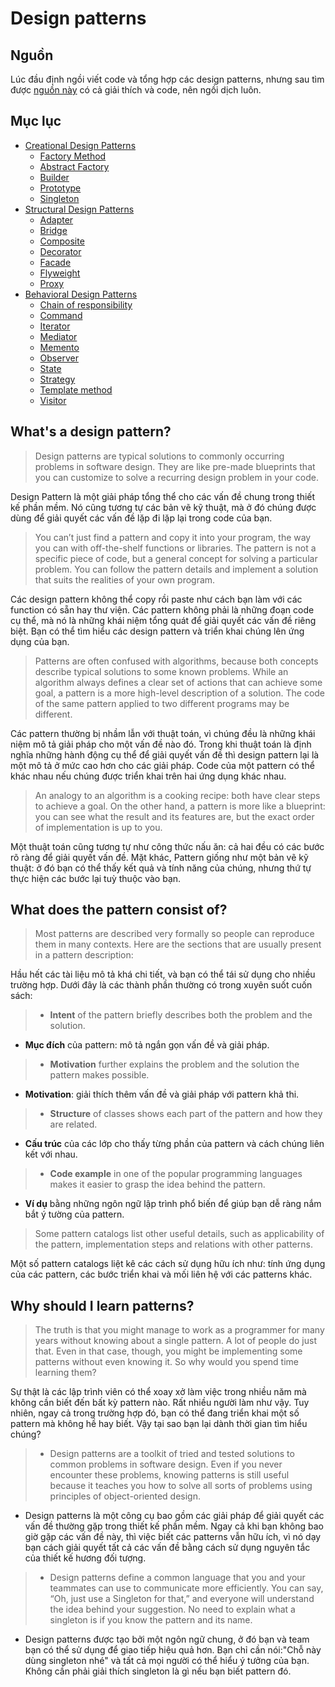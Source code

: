 # Design patterns

## Nguồn
Lúc đầu định ngồi viết code và tổng hợp các design patterns, nhưng sau tìm được [nguồn này](https://refactoring.guru/design-patterns) có cả giải thích và code, nên ngồi dịch luôn.

## Mục lục

 - [Creational Design Patterns](/creational-patterns/README.md)
   - [Factory Method](/creational-patterns/factory-method/README.md)
   - [Abstract Factory](/creational-patterns/abstract-factory/README.md)
   - [Builder](/creational-patterns/builder/README.md)
   - [Prototype](/creational-patterns/prototype/README.md)
   - [Singleton](/creational-patterns/singleton/README.md)
 - [Structural Design Patterns](/structural-patterns/README.md)
   - [Adapter](/structural-patterns/adapter/README.md)
   - [Bridge](/structural-patterns/bridge/README.md)
   - [Composite](/structural-patterns/composite/README.md)
   - [Decorator](/structural-patterns/decorator/README.md)
   - [Facade](/structural-patterns/facade/README.md)
   - [Flyweight](/structural-patterns/flyweight/README.md)
   - [Proxy](/structural-patterns/proxy/README.md)
 - [Behavioral Design Patterns](/behavioral-patterns/README.md)
   - [Chain of responsibility](/behavioral-patterns/chain-of-responsibility/README.md)
   - [Command](/behavioral-patterns/command/README.md)
   - [Iterator](/behavioral-patterns/iterator/README.md)
   - [Mediator](/behavioral-patterns/mediator/README.md)
   - [Memento](/behavioral-patterns/memento/README.md)
   - [Observer](/behavioral-patterns/observer/README.md)
   - [State](/behavioral-patterns/state/README.md)
   - [Strategy](/behavioral-patterns/strategy/README.md)
   - [Template method](/behavioral-patterns/template-method/README.md)
   - [Visitor](/behavioral-patterns/visitor/README.md)

## What's a design pattern?

>Design patterns are typical solutions to commonly occurring problems in software design. They are like pre-made blueprints that you can customize to solve a recurring design problem in your code.

Design Pattern là một giải pháp tổng thể cho các vấn đề chung trong thiết kế phần mềm. Nó cũng tương tự các bản vẽ kỹ thuật, mà ở đó chúng được dùng để giải quyết các vấn đề lặp đi lặp lại trong code của bạn.

>You can’t just find a pattern and copy it into your program, the way you can with off-the-shelf functions or libraries. The pattern is not a specific piece of code, but a general concept for solving a particular problem. You can follow the pattern details and implement a solution that suits the realities of your own program.

Các design pattern không thể copy rồi paste như cách bạn làm với các function có sẵn hay thư viện. Các pattern không phải là những đoạn code cụ thể, mà nó là những khái niệm tổng quát để giải quyết các vấn đề riêng biệt. Bạn có thể tìm hiểu các design pattern và triển khai chúng lên ứng dụng của bạn.

> Patterns are often confused with algorithms, because both concepts describe typical solutions to some known problems. While an algorithm always defines a clear set of actions that can achieve some goal, a pattern is a more high-level description of a solution. The code of the same pattern applied to two different programs may be different.

Các pattern thường bị nhầm lẫn với thuật toán, vì chúng đều là những khái niệm mô tả giải pháp cho một vấn đề nào đó. Trong khi thuật toán là định nghĩa những hành động cụ thể để giải quyết vấn đề thì design pattern lại là một mô tả ở mức cao hơn cho các giải pháp. Code của một pattern có thể khác nhau nếu chúng được triển khai trên hai ứng dụng khác nhau.

>An analogy to an algorithm is a cooking recipe: both have clear steps to achieve a goal. On the other hand, a pattern is more like a blueprint: you can see what the result and its features are, but the exact order of implementation is up to you.

Một thuật toán cũng tương tự như công thức nấu ăn: cả hai đều có các bước rõ ràng để giải quyết vấn đề. Mặt khác, Pattern giống như một bản vẽ kỹ thuật: ở đó bạn có thể thấy kết quả và tính năng của chúng, nhưng thứ tự thực hiện các bước lại tuỳ thuộc vào bạn.

## What does the pattern consist of?

>Most patterns are described very formally so people can reproduce them in many contexts. Here are the sections that are usually present in a pattern description:

Hầu hết các tài liệu mô tả khá chi tiết, và bạn có thể tái sử dụng cho nhiều trường hợp. Dưới đây là các thành phần thường có trong xuyên suốt cuốn sách:

> - **Intent** of the pattern briefly describes both the problem and the solution.
 - **Mục đích** của pattern: mô tả ngắn gọn vấn đề và giải pháp.

> - **Motivation** further explains the problem and the solution the pattern makes possible.
 - **Motivation**: giải thích thêm vấn đề và giải pháp với pattern khả thi.

> - **Structure** of classes shows each part of the pattern and how they are related.
- **Cấu trúc** của các lớp cho thấy từng phần của pattern và cách chúng liên kết với nhau.

> - **Code example** in one of the popular programming languages makes it easier to grasp the idea behind the pattern.
 - **Ví dụ** bằng những ngôn ngữ lập trình phổ biến để giúp bạn dễ ràng nắm bắt ý tường của pattern.


>Some pattern catalogs list other useful details, such as applicability of the pattern, implementation steps and relations with other patterns.

Một số pattern catalogs liệt kê các cách sử dụng hữu ích như: tính ứng dụng của các pattern, các bước triển khai và mối liên hệ với các patterns khác.

## Why should I learn patterns?

> The truth is that you might manage to work as a programmer for many years without knowing about a single pattern. A lot of people do just that. Even in that case, though, you might be implementing some patterns without even knowing it. So why would you spend time learning them?

Sự thật là các lập trình viên có thể xoay xở làm việc trong nhiều năm mà không cần biết đến bất kỳ pattern nào. Rất nhiều người làm như vậy. Tuy nhiên, ngay cả trong trường hợp đó, bạn có thể đang triển khai một số pattern mà không hề hay biết. Vậy tại sao bạn lại dành thời gian tìm hiểu chúng?

> - Design patterns are a toolkit of tried and tested solutions to common problems in software design. Even if you never encounter these problems, knowing patterns is still useful because it teaches you how to solve all sorts of problems using principles of object-oriented design.

 - Design patterns là một công cụ bao gồm các giải pháp để giải quyết các vấn đề thường gặp trong thiết kế phần mềm. Ngay cả khi bạn không bao giờ gặp các vấn đề này, thì việc biết các patterns vẫn hữu ích, vì nó dạy bạn cách giải quyết tất cả các vấn đề bằng cách sử dụng nguyên tắc của thiết kế hương đối tượng.

 > - Design patterns define a common language that you and your teammates can use to communicate more efficiently. You can say, “Oh, just use a Singleton for that,” and everyone will understand the idea behind your suggestion. No need to explain what a singleton is if you know the pattern and its name.

 - Design patterns được tạo bởi một ngôn ngữ chung, ở đó bạn và team bạn có thể sử dụng để giao tiếp hiệu quả hơn. Bạn chỉ cần nói:"Chỗ này dùng singleton nhé" và tất cả mọi người có thể hiểu ý tưởng của bạn. Không cần phải giải thích singleton là gì nếu bạn biết pattern đó.

